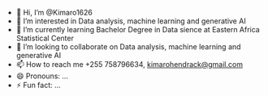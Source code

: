 - 👋 Hi, I’m @Kimaro1626
- 👀 I’m interested in Data analysis, machine learning and generative AI
- 🌱 I’m currently learning Bachelor Degree in Data sience at Eastern Africa Statistical Center
- 💞️ I’m looking to collaborate on Data analysis, machine learning and generative AI
- 📫 How to reach me +255 758796634, kimarohendrack@gmail.com
- 😄 Pronouns: ...
- ⚡ Fun fact: ...

<!---
Kimaro1626/Kimaro1626 is a ✨ special ✨ repository because its `README.md` (this file) appears on your GitHub profile.
You can click the Preview link to take a look at your changes.
--->
